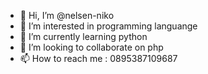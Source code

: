 - 👋 Hi, I’m @nelsen-niko
- 👀 I’m interested in programming languange
- 🌱 I’m currently learning python
- 💞️ I’m looking to collaborate on php
- 📫 How to reach me : 0895387109687

<!---
nelsen-niko/nelsen-niko is a ✨ special ✨ repository because its `README.md` (this file) appears on your GitHub profile.
You can click the Preview link to take a look at your changes.
--->
